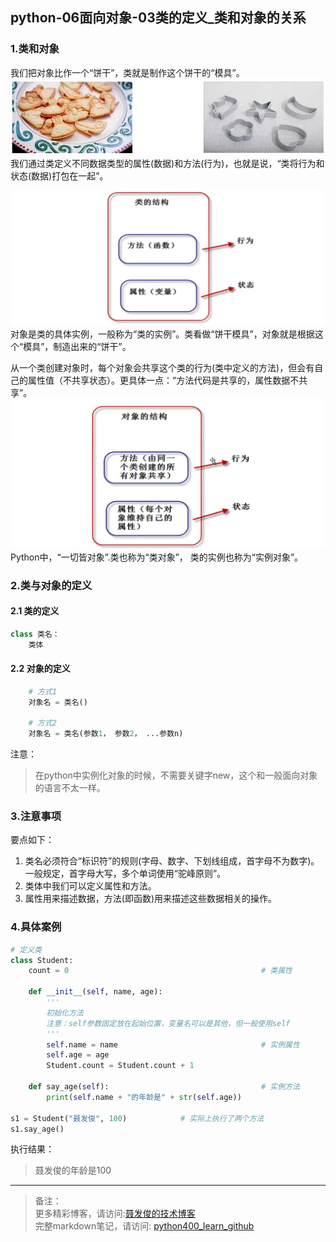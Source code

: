 ## python-06面向对象-03类的定义_类和对象的关系

### 1.类和对象
我们把对象比作一个“饼干”，类就是制作这个饼干的“模具”。  
![饼干模具](../img/chapter06/03_01_bg_mj.png)
我们通过类定义不同数据类型的属性(数据)和方法(行为)，也就是说，“类将行为和状态(数据)打包在一起”。

![对象模型](../img/chapter06/03_02.png)
对象是类的具体实例，一般称为“类的实例”。类看做“饼干模具”，对象就是根据这个“模具”，制造出来的“饼干”。

从一个类创建对象时，每个对象会共享这个类的行为(类中定义的方法)，但会有自己的属性值（不共享状态）。更具体一点：“方法代码是共享的，属性数据不共享”。
![对象模型](../img/chapter06/03_03.png)
Python中，“一切皆对象”.类也称为“类对象”， 类的实例也称为“实例对象”。


### 2.类与对象的定义
#### 2.1 类的定义
```python
class 类名：
	类体
```
#### 2.2 对象的定义
```python
	# 方式1
	对象名 = 类名()
	
	# 方式2
	对象名 = 类名(参数1， 参数2， ...参数n)
```
注意：  
> 在python中实例化对象的时候，不需要关键字new，这个和一般面向对象的语言不太一样。


### 3.注意事项
要点如下：

1. 类名必须符合“标识符”的规则(字母、数字、下划线组成，首字母不为数字)。一般规定，首字母大写，多个单词使用“驼峰原则”。
2. 类体中我们可以定义属性和方法。
3. 属性用来描述数据，方法(即函数)用来描述这些数据相关的操作。


### 4.具体案例

```python
# 定义类
class Student:
    count = 0                                           # 类属性
	
    def __init__(self, name, age):
        '''
        初始化方法
        注意：self参数固定放在起始位置，变量名可以是其他，但一般使用self
        '''
        self.name = name                                # 实例属性
        self.age = age
        Student.count = Student.count + 1
	
    def say_age(self):                                  # 实例方法
        print(self.name + "的年龄是" + str(self.age))
	
s1 = Student("聂发俊", 100)			# 实际上执行了两个方法
s1.say_age()
```
执行结果：

> 聂发俊的年龄是100


---
>  
> 备注：   
> 更多精彩博客，请访问:[聂发俊的技术博客](http://www.niefajun.com/)  
> 完整markdown笔记，请访问: [python400_learn_github](https://github.com/niefajun/python400_learn)
